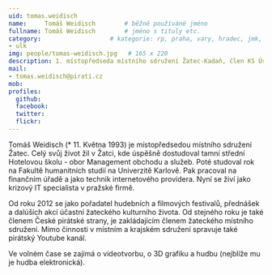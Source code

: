 ```yaml
---
uid: tomas.weidisch
name:     Tomáš Weidisch	  	# běžně používáné jméno
fullname: Tomáš Weidisch	  	# jméno s tituly etc.
category:                 	# kategorie: rp, praha, vary, hradec, jmk, senat
- ulk
img: people/tomas-weidisch.jpg   # 165 x 220
description: 1. místopředseda místního sdružení Žatec-Kadaň, člen KS Ústecký kraj              	# kratký popis, max 160 znaků
mail:
- tomas.weidisch@pirati.cz
mob:			  
profiles:
  github:       
  facebook:     
  twitter: 		  
  flickr:		  
---
```


Tomáš Weidisch (* 11. Května 1993) je místopředsedou místního sdružení Žatec. Celý svůj život žil v Žatci, kde úspěšně dostudoval tamní střední Hotelovou školu - obor Management obchodu a služeb. Poté studoval rok na Fakultě humanitních studií na Univerzitě Karlově. Pak pracoval na finančním úřadě a jako technik internetového providera. Nyní se živí jako krizový IT specialista v pražské firmě.

Od roku 2012 se jako pořadatel hudebních a filmových festivalů, přednášek a dalúších akcí účastní žateckého kulturního života. Od stejného roku je také členem České pirátské strany, je zakládajícím členem 
žateckého místního sdružení. Mimo činnosti v místním a krajském sdružení spravuje také pirátský Youtube kanál.

Ve volném čase se zajímá o videotvorbu, o 3D grafiku a hudbu (nejblíže mu je hudba elektronická). 
